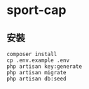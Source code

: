 # sport-cap

## 安裝
```
composer install
cp .env.example .env
php artisan key:generate
php artisan migrate
php artisan db:seed
```

